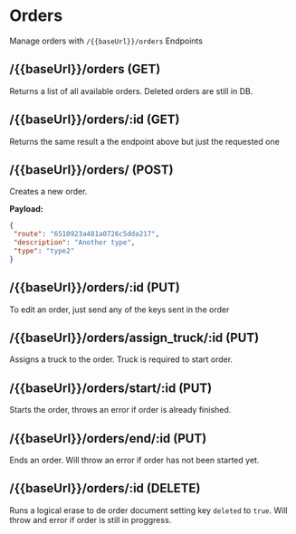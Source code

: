 # Orders

Manage orders with `/{{baseUrl}}/orders` Endpoints

## /{{baseUrl}}/orders (GET)
  Returns a list of all available orders.
  Deleted orders are still in DB.
## /{{baseUrl}}/orders/:id (GET)
  Returns the same result a the endpoint above but just the requested one
## /{{baseUrl}}/orders/ (POST)
   Creates a new order.

   **Payload:**
   ```json
   {
    "route": "6510923a481a0726c5dda217",
    "description": "Another type",
    "type": "type2"
   }
   ```
## /{{baseUrl}}/orders/:id (PUT)
  To edit an order, just send any of the keys sent in the order
## /{{baseUrl}}/orders/assign_truck/:id (PUT)
  Assigns a truck to the order.
  Truck is required to start order.
## /{{baseUrl}}/orders/start/:id (PUT)
  Starts the order, throws an error if order is already finished.
## /{{baseUrl}}/orders/end/:id (PUT)
  Ends an order. Will throw an error if order has not been started yet.
## /{{baseUrl}}/orders/:id (DELETE)
   Runs a logical erase to de order document setting key `deleted` to `true`.
   Will throw and error if order is still in proggress.


